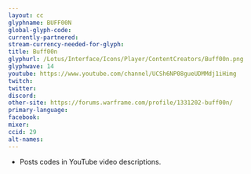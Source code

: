 ```yaml
---
layout: cc
glyphname: BUFF00N
global-glyph-code:
currently-partnered:
stream-currency-needed-for-glyph:
title: Buff00n
glyphurl: /Lotus/Interface/Icons/Player/ContentCreators/Buff00n.png
glyphwave: 14
youtube: https://www.youtube.com/channel/UCSh6NP08gueUDMMdj1iHimg
twitch:
twitter:
discord:
other-site: https://forums.warframe.com/profile/1331202-buff00n/
primary-language:
facebook:
mixer:
ccid: 29
alt-names:
---
```

* Posts codes in YouTube video descriptions.
